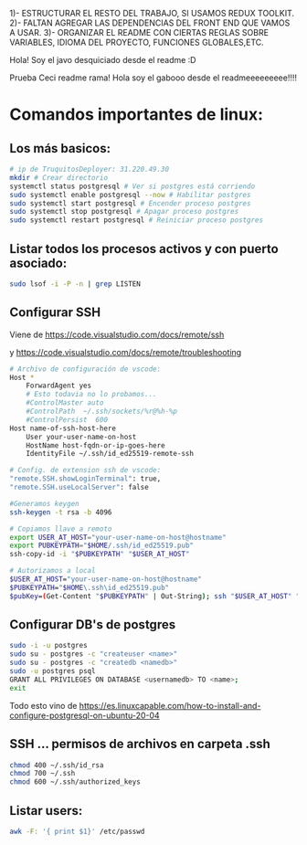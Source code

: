 1)- ESTRUCTURAR EL RESTO DEL TRABAJO, SI USAMOS REDUX TOOLKIT. 
2)- FALTAN AGREGAR LAS DEPENDENCIAS DEL FRONT END QUE VAMOS A USAR.
3)- ORGANIZAR EL README CON CIERTAS REGLAS SOBRE VARIABLES, IDIOMA DEL PROYECTO, FUNCIONES GLOBALES,ETC.


Hola! Soy el javo desquiciado desde el readme :D

Prueba Ceci readme rama!
Hola soy el gabooo desde el readmeeeeeeeee!!!!

# Comandos importantes de linux:

## Los más basicos:
```bash
# ip de TruquitosDeployer: 31.220.49.30
mkdir # Crear directorio
systemctl status postgresql # Ver si postgres está corriendo
sudo systemctl enable postgresql --now # Habilitar postgres
sudo systemctl start postgresql # Encender proceso postgres
sudo systemctl stop postgresql # Apagar proceso postgres
sudo systemctl restart postgresql # Reiniciar proceso postgres
```

## Listar todos los procesos activos y con puerto asociado:
```bash
sudo lsof -i -P -n | grep LISTEN
```

## Configurar SSH

Viene de https://code.visualstudio.com/docs/remote/ssh 

y https://code.visualstudio.com/docs/remote/troubleshooting


```bash
# Archivo de configuración de vscode:
Host *
    ForwardAgent yes
    # Esto todavia no lo probamos...
    #ControlMaster auto
    #ControlPath  ~/.ssh/sockets/%r@%h-%p
    #ControlPersist  600
Host name-of-ssh-host-here
    User your-user-name-on-host
    HostName host-fqdn-or-ip-goes-here
    IdentityFile ~/.ssh/id_ed25519-remote-ssh

# Config. de extension ssh de vscode:
"remote.SSH.showLoginTerminal": true,
"remote.SSH.useLocalServer": false

#Generamos keygen
ssh-keygen -t rsa -b 4096 

# Copiamos llave a remoto  
export USER_AT_HOST="your-user-name-on-host@hostname"
export PUBKEYPATH="$HOME/.ssh/id_ed25519.pub"
ssh-copy-id -i "$PUBKEYPATH" "$USER_AT_HOST"

# Autorizamos a local 
$USER_AT_HOST="your-user-name-on-host@hostname"
$PUBKEYPATH="$HOME\.ssh\id_ed25519.pub"
$pubKey=(Get-Content "$PUBKEYPATH" | Out-String); ssh "$USER_AT_HOST" "mkdir -p ~/.ssh && chmod 700 ~/.ssh && echo '${pubKey}' >> ~/.ssh/authorized_keys && chmod 600 ~/.ssh/authorized_keys"
```

## Configurar DB's de postgres

```bash
sudo -i -u postgres
sudo su - postgres -c "createuser <name>"
sudo su - postgres -c "createdb <namedb>"
sudo -u postgres psql
GRANT ALL PRIVILEGES ON DATABASE <usernamedb> TO <name>;
exit
``` 

Todo esto vino de https://es.linuxcapable.com/how-to-install-and-configure-postgresql-on-ubuntu-20-04


## SSH ... permisos de archivos en carpeta .ssh 

```bash
chmod 400 ~/.ssh/id_rsa
chmod 700 ~/.ssh
chmod 600 ~/.ssh/authorized_keys
```

## Listar users:
```bash
awk -F: '{ print $1}' /etc/passwd
```